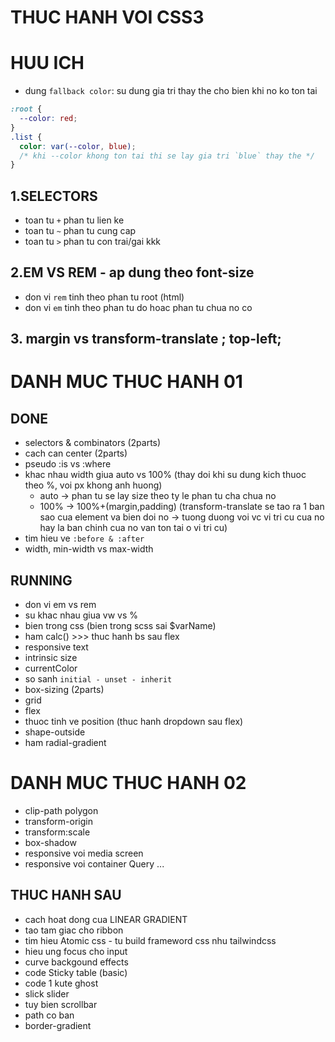 # THUC HANH VOI CSS3

# HUU ICH

- dung `fallback color`: su dung gia tri thay the cho bien khi no ko ton tai

```css
:root {
  --color: red;
}
.list {
  color: var(--color, blue);
  /* khi --color khong ton tai thi se lay gia tri `blue` thay the */
}
```

## 1.SELECTORS

- toan tu `+` phan tu lien ke
- toan tu `~` phan tu cung cap
- toan tu `>` phan tu con trai/gai kkk

## 2.EM VS REM - ap dung theo font-size

- don vi `rem` tinh theo phan tu root (html)
- don vi `em` tinh theo phan tu do hoac phan tu chua no co

## 3. margin vs transform-translate ; top-left;

# DANH MUC THUC HANH 01

## DONE

- selectors & combinators (2parts)
- cach can center (2parts)
- pseudo :is vs :where
- khac nhau width giua auto vs 100% (thay doi khi su dung kich thuoc theo %, voi px khong anh huong)
  - auto -> phan tu se lay size theo ty le phan tu cha chua no
  - 100% -> 100%+(margin,padding) (transform-translate se tao ra 1 ban sao cua element va bien doi no -> tuong duong voi vc vi tri cu cua no hay la ban chinh cua no van ton tai o vi tri cu)
- tim hieu ve `:before & :after`
- width, min-width vs max-width

## RUNNING

- don vi em vs rem
- su khac nhau giua vw vs %
- bien trong css (bien trong scss sai $varName)
- ham calc() >>> thuc hanh bs sau flex
- responsive text
- intrinsic size
- currentColor
- so sanh `initial - unset - inherit`
- box-sizing (2parts)
- grid
- flex
- thuoc tinh ve position (thuc hanh dropdown sau flex)
- shape-outside
- ham radial-gradient

# DANH MUC THUC HANH 02

- clip-path polygon
- transform-origin
- transform:scale
- box-shadow
- responsive voi media screen
- responsive voi container Query
  ...

## THUC HANH SAU

- cach hoat dong cua LINEAR GRADIENT
- tao tam giac cho ribbon
- tim hieu Atomic css - tu build frameword css nhu tailwindcss
- hieu ung focus cho input
- curve backgound effects
- code Sticky table (basic)
- code 1 kute ghost
- slick slider
- tuy bien scrollbar
- path co ban
- border-gradient
